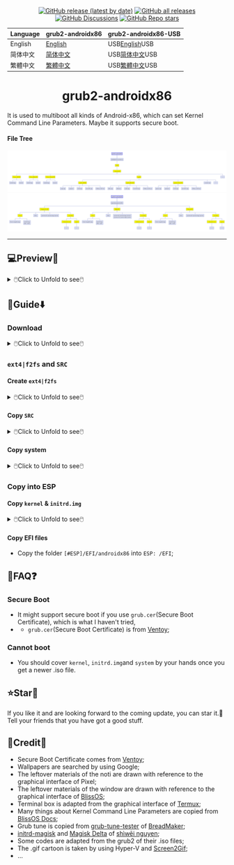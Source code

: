 <div align="center">

[![GitHub release (latest by date)](https://img.shields.io/github/v/release/M-L-P/grub2-androidx86)](https://github.com/M-L-P/grub2-androidx86/releases/latest)
[![GitHub all releases](https://img.shields.io/github/downloads/M-L-P/grub2-androidx86/total)](https://github.com/M-L-P/grub2-androidx86/releases)
[![GitHub Discussions](https://img.shields.io/github/discussions/M-L-P/grub2-androidx86)](https://github.com/M-L-P/grub2-androidx86/discussions)
[![GitHub Repo stars](https://img.shields.io/github/stars/M-L-P/grub2-androidx86?style=social)](https://github.com/M-L-P/grub2-androidx86/stargazers)

</div>

Language|grub2-androidx86|grub2-androidx86-USB
--|--|--
English|[English](README.md)|USB[English](grub2-androidx86-USB/README.md)USB
简体中文|[简体中文](README-自述文件.md)|USB[简体中文](grub2-androidx86-USB/README-自述文件.md)USB
繁體中文|[繁體中文](README-繁體中文.md)|USB[繁體中文](grub2-androidx86-USB/README-繁體中文.md)USB

<h1 align="center">grub2-androidx86</h1>

It is used to multiboot all kinds of Android-x86, which can set Kernel Command Line Parameters. Maybe it supports secure boot.
#### File Tree
<img src="https://raw.githubusercontent.com/M-L-P/.github/main/screenshots/grub2-androidx86/EFI.png"><br/>
<img src="https://raw.githubusercontent.com/M-L-P/.github/main/screenshots/grub2-androidx86/SRC.png">

-----------------------------------------------------------------------------------------------------------------------------------
## 💻️Preview👀

<details>
<summary>🖱️Click to Unfold to see🖱️</summary>

### 1024x768
<img src="https://raw.githubusercontent.com/M-L-P/.github/main/screenshots/grub2-androidx86/English/English.gif">

### 1920x1080
<img src="https://raw.githubusercontent.com/M-L-P/.github/main/screenshots/grub2-androidx86/English/0-open.png">
<img src="https://raw.githubusercontent.com/M-L-P/.github/main/screenshots/grub2-androidx86/English/1-lang.png">
<img src="https://raw.githubusercontent.com/M-L-P/.github/main/screenshots/grub2-androidx86/English/2-noti.png">
<img src="https://raw.githubusercontent.com/M-L-P/.github/main/screenshots/grub2-androidx86/English/3-k.png">
<img src="https://raw.githubusercontent.com/M-L-P/.github/main/screenshots/grub2-androidx86/English/4-g.png">
</details>

## 🧭Guide⬇️

### Download
<details>
<summary>🖱️Click to Unfold to see🖱️</summary>

- Download the .iso file,<br>
[AOSP](https://sourceforge.net/projects/android-x86/files/Release%209.0/)<br/>
[BlissOS](https://sourceforge.net/projects/blissos-dev/files/Beta/)<br/>
[PrimeOS](https://sourceforge.net/projects/primeos/files/64-bit/)
- Download from releases,<br>
[Releases](https://github.com/M-L-P/grub2-androidx86/releases)

</details>

### `ext4|f2fs` and `SRC`

#### Create `ext4|f2fs`
<details>
<summary>🖱️Click to Unfold to see🖱️</summary>

- Use Gnome-Disk or Gparted to create a partition for installation, ≥ 8GB；

Common partition size conversions

Physical Storage|Character|Logical Storage
--|--|--
  8 GB|≈|  7,630 MiB
 16 GB|≈| 15,258 MiB
 32 GB|≈| 30,518 MiB
 64 GB|≈| 61,036 MiB
128 GB|≈|122,070 MiB
256 GB|≈|244,140 MiB
512 GB|≈|488,282 MiB
  1 TB|≈|976,562 MiB

- - format it as ext4 for HDD;
- - format it as f2fs for SSD;
- - - `sudo {package manager} install f2fs-tools` in order to support f2fs.

</details>

#### Copy `SRC`

<details>
<summary>🖱️Click to Unfold to see🖱️</summary>

- Unzip `grub2-androidx86-version.zip`;
- Copy the folder `/[#ext4#f2fs]/Android-x86` into the `ext4|f2fs` partition for [AOSP](https://sourceforge.net/projects/android-x86/files/Release%209.0/);
- Copy the folder `/[#ext4#f2fs]/BlissOS` into the `ext4|f2fs` partition for [BlissOS](https://sourceforge.net/projects/blissos-dev/files/Beta/);
- Copy the folder `/[#ext4#f2fs]/PrimeOS` into the `ext4|f2fs` partition for [PrimeOS](https://sourceforge.net/projects/primeos/files/64-bit/);

</details>

#### Copy system

<details>
<summary>🖱️Click to Unfold to see🖱️</summary>

- Mount the .iso file;
##### If you want smaller size and Read-Only,
- Copy the virtual partition `iso: /system.sfs` or `iso: /system.efs`,
- - and paste into `ext4|f2fs: /Android-x86` for [AOSP](https://sourceforge.net/projects/android-x86/files/Release%209.0/);
- - and paste into into `ext4|f2fs: /BlissOS` for [BlissOS](https://sourceforge.net/projects/blissos-dev/files/Beta/);
- - and paste into `ext4|f2fs: /PrimeOS` for [PrimeOS](https://sourceforge.net/projects/primeos/files/64-bit/);
##### If you want it writable,
- Mount `iso: /system.sfs` or `iso: /system.efs` and find `system.img` in it,
- - - `sudo {package manager} install erofs-utils` in order to support erofs,
- Copy the virtual partition `system.img`,
- - and paste into `ext4|f2fs: /Android-x86` for [AOSP](https://sourceforge.net/projects/android-x86/files/Release%209.0/);
- - and paste into `ext4|f2fs: /BlissOS` for [BlissOS](https://sourceforge.net/projects/blissos-dev/files/Beta/);
- - and paste into `ext4|f2fs: /PrimeOS` for [PrimeOS](https://sourceforge.net/projects/primeos/files/64-bit/);

</details>

### Copy into ESP

#### Copy `kernel` & `initrd.img`
 
<details>
<summary>🖱️Click to Unfold to see🖱️</summary>

- Mount the .iso file;
- Copy the file `iso: /kernel`,
- - and paste into `/[#ESP]/EFI/androidx86/boot_AOSP` for [AOSP](https://sourceforge.net/projects/android-x86/files/Release%209.0/);
- - and paste into `/[#ESP]/EFI/androidx86/boot_BlissOS` for [BlissOS](https://sourceforge.net/projects/blissos-dev/files/Beta/);
- - and paste into `/[#ESP]/EFI/androidx86/boot_PrimeOS` for [PrimeOS](https://sourceforge.net/projects/primeos/files/64-bit/);
- Copy the `iso: /initrd.img`,
- - and paste into `/[#ESP]/EFI/androidx86/boot_AOSP` and `ext4|f2fs: /Android-x86/boot` for [AOSP](https://sourceforge.net/projects/android-x86/files/Release%209.0/);
- - and paste into `/[#ESP]/EFI/androidx86/boot_BlissOS` and `ext4|f2fs: /BlissOS/boot` for [BlissOS](https://sourceforge.net/projects/blissos-dev/files/Beta/);
- - and paste into `/[#ESP]/EFI/androidx86/boot_PrimeOS` and `ext4|f2fs: /PrimeOS/boot` for [PrimeOS](https://sourceforge.net/projects/primeos/files/64-bit/);

</details>

#### Copy EFI files
- Copy the folder `[#ESP]/EFI/androidx86` into `ESP: /EFI`;

## 📝FAQ❓️
### Secure Boot
- It might support secure boot if you use `grub.cer`(Secure Boot Certificate), which is what I haven't tried,
- - `grub.cer`(Secure Boot Certificate) is from [Ventoy](https://github.com/ventoy/Ventoy);
### Cannot boot
- You should cover `kernel`, `initrd.img`and `system` by your hands once you get a newer .iso file.

## ⭐Star🌟
If you like it and are looking forward to the coming update, you can star it.💫<br/>
Tell your friends that you have got a good stuff.

## 🎉Credit🎊
- Secure Boot Certificate comes from [Ventoy](https://github.com/ventoy/Ventoy);
- Wallpapers are searched by using Google;
- The leftover materials of the noti are drawn with reference to the graphical interface of Pixel;
- The leftover materials of the window are drawn with reference to the graphical interface of [BlissOS](https://blissos.org/);
- Terminal box is adapted from the graphical interface of [Termux](https://github.com/termux/termux-app);
- Many things about Kernel Command Line Parameters are copied from [BlissOS Docs](https://docs.blissos.org/configuration/configuration-through-command-line-parameters/);
- Grub tune is copied from [grub-tune-tester](https://breadmaker.github.io/grub-tune-tester/) of [BreadMaker](https://github.com/BreadMaker);
- [initrd-magisk](https://github.com/HuskyDG/initrd-magisk) and [Magisk Delta](https://github.com/HuskyDG/magisk-files) of [shìwēi nguyen](https://github.com/HuskyDG);
- Some codes are adapted from the grub2 of their .iso files;
- The .gif cartoon is taken by using Hyper-V and [Screen2Gif](https://github.com/NickeManarin/ScreenToGif);
- ...

